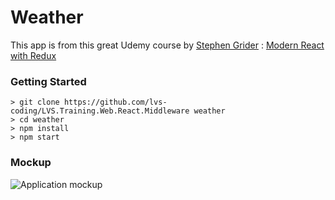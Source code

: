 # Weather

This app is from this great Udemy course by [Stephen Grider](https://github.com/StephenGrider) : 
[Modern React with Redux](https://www.udemy.com/react-redux/)

### Getting Started

```
> git clone https://github.com/lvs-coding/LVS.Training.Web.React.Middleware weather
> cd weather
> npm install
> npm start
```
### Mockup
![Application mockup](/home/laurent/PROGRAMMING/PROJECTS/React/weather/images/weather_mockup.png  "Application mockup")